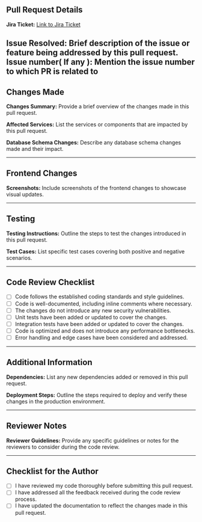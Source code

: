 ## Pull Request Details

**Jira Ticket:**
[Link to Jira Ticket](<insert Jira ticket link here>)

**Issue Resolved:**
Brief description of the issue or feature being addressed by this pull request.
**Issue number( If any ):**
Mention the issue number to which PR is related to
---

## Changes Made

**Changes Summary:**
Provide a brief overview of the changes made in this pull request.

**Affected Services:**
List the services or components that are impacted by this pull request.

**Database Schema Changes:**
Describe any database schema changes made and their impact.

---

## Frontend Changes

**Screenshots:**
Include screenshots of the frontend changes to showcase visual updates.

---

## Testing

**Testing Instructions:**
Outline the steps to test the changes introduced in this pull request.

**Test Cases:**
List specific test cases covering both positive and negative scenarios.

---

## Code Review Checklist

- [ ] Code follows the established coding standards and style guidelines.
- [ ] Code is well-documented, including inline comments where necessary.
- [ ] The changes do not introduce any new security vulnerabilities.
- [ ] Unit tests have been added or updated to cover the changes.
- [ ] Integration tests have been added or updated to cover the changes.
- [ ] Code is optimized and does not introduce any performance bottlenecks.
- [ ] Error handling and edge cases have been considered and addressed.

---

## Additional Information

**Dependencies:**
List any new dependencies added or removed in this pull request.

**Deployment Steps:**
Outline the steps required to deploy and verify these changes in the production environment.

---

## Reviewer Notes

**Reviewer Guidelines:**
Provide any specific guidelines or notes for the reviewers to consider during the code review.

---

## Checklist for the Author

- [ ] I have reviewed my code thoroughly before submitting this pull request.
- [ ] I have addressed all the feedback received during the code review process.
- [ ] I have updated the documentation to reflect the changes made in this pull request.

